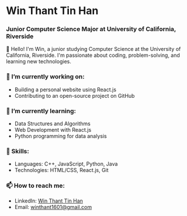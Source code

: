 # Win Thant Tin Han

### Junior Computer Science Major at University of California, Riverside

👋 Hello! I'm Win, a junior studying Computer Science at the University of California, Riverside. I'm passionate about coding, problem-solving, and learning new technologies.

### 🔭 I’m currently working on:

- Building a personal website using React.js
- Contributing to an open-source project on GitHub

### 🌱 I’m currently learning:

- Data Structures and Algorithms
- Web Development with React.js
- Python programming for data analysis

### 💼 Skills:

- Languages: C++, JavaScript, Python, Java
- Technologies: HTML/CSS, React.js, Git

### 📫 How to reach me:

- LinkedIn: [Win Thant Tin Han](https://www.linkedin.com/in/win-thant-tin-han-319b63207/)
- Email: winthant1601@gmail.com



<!---
WinThant16/WinThant16 is a ✨ special ✨ repository because its `README.md` (this file) appears on your GitHub profile.
You can click the Preview link to take a look at your changes.
--->
